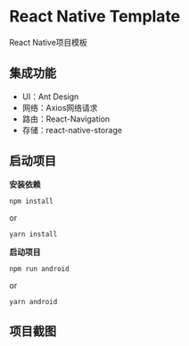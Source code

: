 # React Native Template
React Native项目模板

## 集成功能
- UI：Ant Design
- 网络：Axios网络请求
- 路由：React-Navigation
- 存储：react-native-storage



## 启动项目
**安装依赖**

```shell
npm install
```

or

```shell
yarn install
```



**启动项目**

```shell
npm run android
```

or

```shell
yarn android
```



## 项目截图

